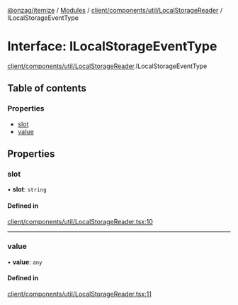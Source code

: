 [@onzag/itemize](../README.md) / [Modules](../modules.md) / [client/components/util/LocalStorageReader](../modules/client_components_util_LocalStorageReader.md) / ILocalStorageEventType

# Interface: ILocalStorageEventType

[client/components/util/LocalStorageReader](../modules/client_components_util_LocalStorageReader.md).ILocalStorageEventType

## Table of contents

### Properties

- [slot](client_components_util_LocalStorageReader.ILocalStorageEventType.md#slot)
- [value](client_components_util_LocalStorageReader.ILocalStorageEventType.md#value)

## Properties

### slot

• **slot**: `string`

#### Defined in

[client/components/util/LocalStorageReader.tsx:10](https://github.com/onzag/itemize/blob/a24376ed/client/components/util/LocalStorageReader.tsx#L10)

___

### value

• **value**: `any`

#### Defined in

[client/components/util/LocalStorageReader.tsx:11](https://github.com/onzag/itemize/blob/a24376ed/client/components/util/LocalStorageReader.tsx#L11)

